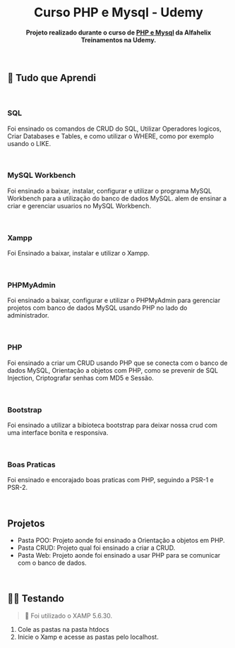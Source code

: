 <h1 align="center">
  <br>
  Curso PHP e Mysql - Udemy
  <br>
</h1>

<h4 align="center">Projeto realizado durante o curso de <a href="https://www.udemy.com/course/php-mysql-x">PHP e Mysql</a> da Alfahelix Treinamentos na Udemy.</h4>
</br>

## 📝 Tudo que Aprendi

</br>

### SQL
Foi ensinado os comandos de CRUD do SQL, Utilizar Operadores logicos, Criar Databases e Tables, e como utilizar o WHERE, como por exemplo usando o LIKE.

</br>

### MySQL Workbench
Foi ensinado a baixar, instalar, configurar e utilizar o programa MySQL Workbench para a utilização do banco de dados MySQL. alem de ensinar a criar e gerenciar usuarios no MySQL Workbench.

</br>

### Xampp
Foi Ensinado a baixar, instalar e utilizar o Xampp.

</br>

### PHPMyAdmin
Foi ensinado a baixar, configurar e utilizar o PHPMyAdmin para gerenciar projetos com banco de dados MySQL usando PHP no lado do administrador.

</br>

### PHP
Foi ensinado a criar um CRUD usando PHP que se conecta com o banco de dados MySQL, Orientação a objetos com PHP, como se prevenir de SQL Injection, Criptografar senhas com MD5 e Sessão.

</br>

### Bootstrap
Foi ensinado a utilizar a bibioteca bootstrap para deixar nossa crud com uma interface bonita e responsiva.

</br>

### Boas Praticas
Foi ensinado e encorajado boas praticas com PHP, seguindo a PSR-1 e PSR-2.

</br>

## Projetos

- Pasta POO: Projeto aonde foi ensinado a Orientação a objetos em PHP.
- Pasta CRUD: Projeto qual foi ensinado a criar a CRUD.
- Pasta Web: Projeto aonde foi ensinado a usar PHP para se comunicar com o banco de dados.

</br>

## 👨‍🏫 Testando

> 🚩 Foi utilizado o XAMP 5.6.30.

1. Cole as pastas na pasta htdocs
2. Inicie o Xamp e acesse as pastas pelo localhost.

